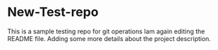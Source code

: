 # New-Test-repo
This is a sample testing repo for git operations
Iam again  editing the README file. Adding some more details about the project description.


